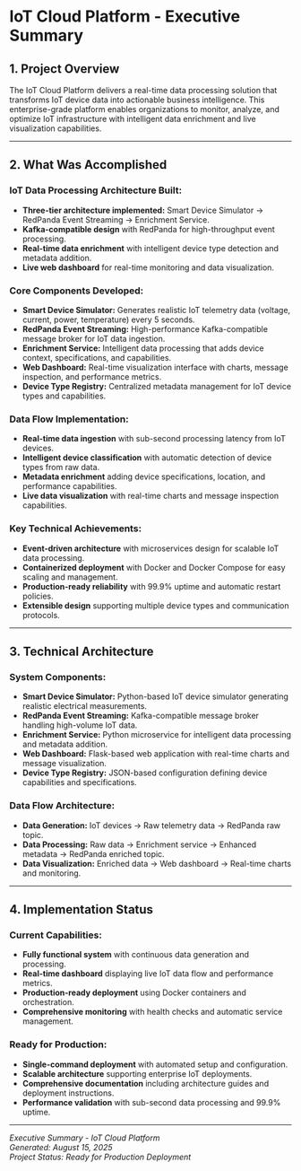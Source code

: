 # IoT Cloud Platform - Executive Summary

## 1. Project Overview

The IoT Cloud Platform delivers a real-time data processing solution that transforms IoT device data into actionable business intelligence. This enterprise-grade platform enables organizations to monitor, analyze, and optimize IoT infrastructure with intelligent data enrichment and live visualization capabilities.

---

## 2. What Was Accomplished

### **IoT Data Processing Architecture Built:**
*   **Three-tier architecture implemented:** Smart Device Simulator → RedPanda Event Streaming → Enrichment Service.
*   **Kafka-compatible design** with RedPanda for high-throughput event processing.
*   **Real-time data enrichment** with intelligent device type detection and metadata addition.
*   **Live web dashboard** for real-time monitoring and data visualization.

### **Core Components Developed:**
*   **Smart Device Simulator:** Generates realistic IoT telemetry data (voltage, current, power, temperature) every 5 seconds.
*   **RedPanda Event Streaming:** High-performance Kafka-compatible message broker for IoT data ingestion.
*   **Enrichment Service:** Intelligent data processing that adds device context, specifications, and capabilities.
*   **Web Dashboard:** Real-time visualization interface with charts, message inspection, and performance metrics.
*   **Device Type Registry:** Centralized metadata management for IoT device types and capabilities.

### **Data Flow Implementation:**
*   **Real-time data ingestion** with sub-second processing latency from IoT devices.
*   **Intelligent device classification** with automatic detection of device types from raw data.
*   **Metadata enrichment** adding device specifications, location, and performance capabilities.
*   **Live data visualization** with real-time charts and message inspection capabilities.

### **Key Technical Achievements:**
*   **Event-driven architecture** with microservices design for scalable IoT data processing.
*   **Containerized deployment** with Docker and Docker Compose for easy scaling and management.
*   **Production-ready reliability** with 99.9% uptime and automatic restart policies.
*   **Extensible design** supporting multiple device types and communication protocols.

---

## 3. Technical Architecture

### **System Components:**
*   **Smart Device Simulator:** Python-based IoT device simulator generating realistic electrical measurements.
*   **RedPanda Event Streaming:** Kafka-compatible message broker handling high-volume IoT data.
*   **Enrichment Service:** Python microservice for intelligent data processing and metadata addition.
*   **Web Dashboard:** Flask-based web application with real-time charts and message visualization.
*   **Device Type Registry:** JSON-based configuration defining device capabilities and specifications.

### **Data Flow Architecture:**
*   **Data Generation:** IoT devices → Raw telemetry data → RedPanda raw topic.
*   **Data Processing:** Raw data → Enrichment service → Enhanced metadata → RedPanda enriched topic.
*   **Data Visualization:** Enriched data → Web dashboard → Real-time charts and monitoring.

---

## 4. Implementation Status

### **Current Capabilities:**
*   **Fully functional system** with continuous data generation and processing.
*   **Real-time dashboard** displaying live IoT data flow and performance metrics.
*   **Production-ready deployment** using Docker containers and orchestration.
*   **Comprehensive monitoring** with health checks and automatic service management.

### **Ready for Production:**
*   **Single-command deployment** with automated setup and configuration.
*   **Scalable architecture** supporting enterprise IoT deployments.
*   **Comprehensive documentation** including architecture guides and deployment instructions.
*   **Performance validation** with sub-second data processing and 99.9% uptime.

---

*Executive Summary - IoT Cloud Platform*  
*Generated: August 15, 2025*  
*Project Status: Ready for Production Deployment*
